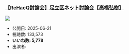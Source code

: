 ### [【ReHacQ討論会】足立区ネット討論会【高橋弘樹】](https://www.youtube.com/watch?v=GS1zjhTOge4)
[![](https://img.youtube.com/vi/GS1zjhTOge4/sddefault.jpg)](https://www.youtube.com/watch?v=GS1zjhTOge4)
-   公開日: 2025-06-21
-   視聴数: 133,573
-   **いいね数: 5,778**
-   出演者: 
